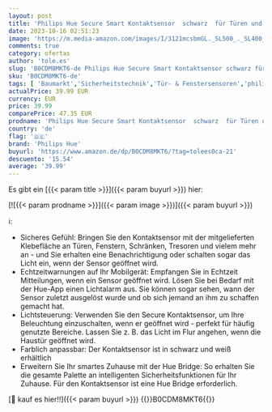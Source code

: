```yaml
---
layout: post
title: 'Philips Hue Secure Smart Kontaktsensor  schwarz  für Türen und Fenster  funktioniert mit dem Sicherheitscenter in der Hue-App  Philips Hue Bridge erforderlich'
date: 2023-10-16 02:51:23
image: 'https://m.media-amazon.com/images/I/3121mcsbmGL._SL500_._SL400_.jpg'
comments: true
category: ofertas
author: 'tole.es'
slug: 'B0CDM8MKT6-de Philips Hue Secure Smart Kontaktsensor schwarz für Türen...'
sku: 'B0CDM8MKT6-de'
tags: [ 'Baumarkt','Sicherheitstechnik','Tür- & Fenstersensoren','philips hue','Überwachungstechnik','🇩🇪', ]
actualPrice: 39.99 EUR
currency: EUR
price: 39.99
comparePrice: 47.35 EUR
prodname: 'Philips Hue Secure Smart Kontaktsensor  schwarz  für Türen und Fenster  funktioniert mit dem Sicherheitscenter in der Hue-App  Philips Hue Bridge erforderlich'
country: 'de'
flag: '🇩🇪'
brand: 'Philips Hue'
buyurl: 'https://www.amazon.de/dp/B0CDM8MKT6/?tag=tolees0ca-21'
descuento: '15.54'
average: '39.99'
---
```


Es gibt ein [{{< param title >}}]({{< param buyurl >}}) hier:

[![{{< param prodname >}}]({{< param image >}})]({{< param buyurl >}})

ℹ️:

- Sicheres Gefühl: Bringen Sie den Kontaktsensor mit der mitgelieferten Klebefläche an Türen, Fenstern, Schränken, Tresoren und vielem mehr an - und Sie erhalten eine Benachrichtigung oder schalten sogar das Licht ein, wenn der Sensor geöffnet wird.
- Echtzeitwarnungen auf Ihr Mobilgerät: Empfangen Sie in Echtzeit Mitteilungen, wenn ein Sensor geöffnet wird. Lösen Sie bei Bedarf mit der Hue-App einen Lichtalarm aus. Sie können sogar sehen, wann der Sensor zuletzt ausgelöst wurde und ob sich jemand an ihm zu schaffen gemacht hat.
- Lichtsteuerung: Verwenden Sie den Secure Kontaktsensor, um Ihre Beleuchtung einzuschalten, wenn er geöffnet wird - perfekt für häufig genutzte Bereiche. Lassen Sie z. B. das Licht im Flur angehen, wenn die Haustür geöffnet wird.
- Farblich anpassbar: Der Kontaktsensor ist in schwarz und weiß erhältlich
- Erweitern Sie Ihr smartes Zuhause mit der Hue Bridge: So erhalten Sie die gesamte Palette an intelligenten Sicherheitsfunktionen für Ihr Zuhause. Für den Kontaktsensor ist eine Hue Bridge erforderlich.

[🛒 kauf es hier!!]({{< param buyurl >}})
{{<world>}}B0CDM8MKT6{{</world>}}
